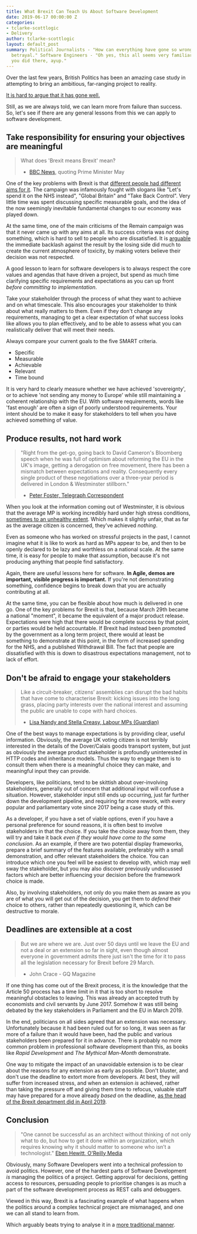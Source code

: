 ```yaml
---
title: What Brexit Can Teach Us About Software Development
date: 2019-06-17 00:00:00 Z
categories:
- tclarke-scottlogic
- Delivery
author: tclarke-scottlogic
layout: default_post
summary: Political Journalists - "How can everything have gone so wrong, it must be
  betrayal." Software Engineers - "Oh yes, this all seems very familiar, I see what
  you did there, ayup."
---
```


Over the last few years, British Politics has been an amazing case study in attempting to bring an ambitious, far-ranging project to reality.

[It is hard to argue that it has gone well.](https://ukandeu.ac.uk/wp-content/uploads/2019/06/The-Brexit-Scorecard.pdf)

Still, as we are always told, we can learn more from failure than success. So, let's see if there are any general lessons from this we can apply to software development.

## Take responsibility for ensuring your objectives are meaningful

> What does 'Brexit means Brexit' mean?
>
> - [BBC News](https://www.bbc.co.uk/news/uk-politics-36782922), quoting Prime Minister May

One of the key problems with Brexit is that [different people had different aims for it](https://www.theguardian.com/commentisfree/2017/aug/05/new-political-party-leave-voters-right). The campaign was infamously fought with slogans like "Let's spend it on the NHS instead", "Global Britain" and "Take Back Control". Very little time was spent discussing specific measurable goals, and the idea of the now seemingly inevitable fundamental changes to our economy was played down.

At the same time, one of the main criticisms of the Remain campaign was that it never came up with any aims at all. Its success criteria was *not* doing something, which is hard to sell to people who are dissatisfied. It is [arguable](https://www.theguardian.com/commentisfree/2018/feb/26/have-nots-denigration-brexit-trump) the immediate backlash against the result by the losing side did much to create the current atmosphere of toxicity, by making voters believe their decision was not respected.

A good lesson to learn for software developers is to always respect the core values and agendas that have driven a project, but spend as much time clarifying specific requirements and expectations as you can up front *before committing to implementation*.

Take your stakeholder through the process of what they want to achieve and on what timescale. This also encourages your stakeholder to think about what really matters to them. Even if they don't change any requirements, managing to get a clear expectation of what success looks like allows you to plan effectively, and to be able to assess what you can realistically deliver that will meet their needs.

Always compare your current goals to the five SMART criteria.

* Specific
* Measurable
* Achievable
* Relevant
* Time bound

It is very hard to clearly measure whether we have achieved 'sovereignty', or to achieve 'not sending any money to Europe' while still maintaining a coherent relationship with the EU. With software requirements, words like 'fast enough' are often a sign of poorly understood requirements. Your intent should be to make it easy for stakeholders to tell when you have achieved something of value.

## Produce results, not hard work

> "Right from the get-go, going back to David Cameron's Bloomberg speech when he was full of optimism about reforming the EU in the UK's image, getting a derogation on free movement, there has been a mismatch between expectations and reality. Consequently every single product of these negotiations over a three-year period is delivered in London & Westminster stillborn."
>
>  - [Peter Foster, Telegraph Correspondent](https://twitter.com/pmdfoster/status/1131105950834855936)

When you look at the information coming out of Westminster, it is obvious that the average MP is working incredibly hard under high stress conditions, [sometimes to an unhealthy extent](https://www.standard.co.uk/news/londoners-diary/the-londoner-rosena-allinkhan-says-brexit-tension-puts-mps-sanity-at-risk-a4112096.html). Which makes it slightly unfair, that as far as the average citizen is concerned, they've achieved *nothing*.

Even as someone who has worked on stressful projects in the past, I cannot imagine what it is like to work as hard as MPs appear to be, and then to be openly declared to be lazy and worthless on a national scale. At the same time, it is easy for people to make that assumption, because it's not producing anything that people find satisfactory.

Again, there are useful lessons here for software. **In Agile, demos are important, visible progress is important.** If you're not demonstrating something, confidence begins to break down that you are actually contributing at all.

At the same time, you can be flexible about how much is delivered in one go. One of the key problems for Brexit is that, because March 29th became a national "moment", it became the equivalent of a major product release. Expectations were high that there would be complete success by that point, or parties would be held accountable. If Brexit had instead been promoted by the government as a long term project, there would at least be something to demonstrate at this point, in the form of increased spending for the NHS, and a published Withdrawal Bill. The fact that people are dissatisfied with this is down to disastrous expectations management, not to lack of effort.

## Don't be afraid to engage your stakeholders

>Like a circuit-breaker, citizens’ assemblies can disrupt the bad habits that have come to characterise Brexit: kicking issues into the long grass, placing party interests over the national interest and assuming the public are unable to cope with hard choices.
>
> - [Lisa Nandy and Stella Creasy, Labour MPs (Guardian)](https://www.theguardian.com/commentisfree/2019/jan/16/mps-brexit-citizens-assembly-lisa-nandy-stella-creasy)

One of the best ways to manage expectations is by providing clear, useful information. Obviously, the average UK voting citizen is not terribly interested in the details of the Dover/Calais goods transport system, but just as obviously the average product stakeholder is profoundly uninterested in HTTP codes and inheritance models. Thus the way to engage them is to consult them when there is a meaningful choice they can make, and meaningful input they can provide.

Developers, like politicians, tend to be skittish about over-involving stakeholders, generally out of concern that additional input will confuse a situation. However, stakeholder input still ends up occurring, just far further down the development pipeline, and requiring far more rework, with every popular and parliamentary vote since 2017 being a case study of this.

As a developer, if you have a set of viable options, even if you have a personal preference for sound reasons, it is often best to involve stakeholders in that the choice. If you take the choice away from them, they will try and take it back *even if they would have come to the same conclusion*. As an example, if there are two potential display frameworks, prepare a brief summary of the features available, preferably with a small demonstration, and offer relevant stakeholders the choice. You can introduce which one you feel will be easiest to develop with, which may well sway the stakeholder, but you may also discover previously undiscussed factors which are better influencing your decision before the framework choice is made.

Also, by involving stakeholders, not only do you make them as aware as you are of what you will get out of the decision, you get them to *defend* their choice to others, rather than repeatedly questioning it, which can be destructive to morale.

## Deadlines are extensible at a cost

> But we are where we are. Just over 50 days until we leave the EU and not a deal or an extension so far in sight, even though almost everyone in government admits there just isn't the time for it to pass all the legislation necessary for Brexit before 29 March.
> 
> - John Crace - GQ Magazine

If one thing has come out of the Brexit process, it is the knowledge that the Article 50 process has a time limit in it that is too short to resolve meaningful obstacles to leaving. This was already an accepted truth by economists and civil servants by June 2017. Somehow it was still being debated by the key stakeholders in Parliament and the EU in March 2019.

In the end, politicians on all sides agreed that an extension was necessary. Unfortunately because it had been ruled out for so long, it was seen as far more of a failure than it would have been, had the public and various stakeholders been prepared for it in advance. There is probably no more common problem in professional software development than this, as books like *Rapid Development* and *The Mythical Man-Month* demonstrate.

One way to mitigate the impact of an unavoidable extension is to be clear about the reasons for any extension as early as possible. Don't bluster, and don't use the deadline to extort more from developers. At best, they will suffer from increased stress, and when an extension *is* achieved, rather than taking the pressure off and giving them time to refocus, valuable staff may have prepared for a move already *based* on the deadline, [as the head of the Brexit department did in April 2019](https://www.instituteforgovernment.org.uk/blog/uk-will-probably-never-be-ready-no-deal-it-was-march).

## Conclusion

>"One cannot be successful as an architect without thinking of not only what to do, but how to get it done within an organization, which requires knowing why it should matter to someone who isn’t a technologist."
> [Eben Hewitt, O'Reilly Media](https://www.oreilly.com/ideas/how-architecture-evolves-into-strategy)

Obviously, many Software Developers went into a technical profession to avoid politics. However, one of the hardest parts of Software Development *is* managing the politics of a project. Getting approval for decisions, getting access to resources, persuading people to prioritise changes is as much a part of the software development process as REST calls and debuggers.

Viewed in this way, Brexit is a fascinating example of what happens when the politics around a complex technical project are mismanaged, and one we can all stand to learn from.

Which arguably beats trying to analyse it in a [more traditional manner](https://www.thetimes.co.uk/edition/comment/let-me-tell-you-which-people-in-politics-i-can-t-stand-everyone-cwvvxczmk).